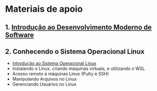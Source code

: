 # Materiais de apoio
## 1. [Introdução ao Desenvolvimento Moderno de Software](https://academiapme-my.sharepoint.com/:p:/g/personal/nubia_dio_me/EYHcjptuOoNPs4qzd2upfmwBaLoG_FfSdzZH3zJiBvABiw?rtime=c2pLA_fP2kg)
## 2. Conhecendo o Sistema Operacional Linux
- [Introdução ao Sistema Operacional Linux](https://docs.google.com/presentation/d/1Cl33SmDOLoTXHVKYmk-sS7BZQUvq_DYSwRV-L3eukmM/edit#slide=id.g133c7c37548_0_90)
- Instalando o Linux, criando máquinas virtuais, e utilizando o WSL
- Acesso remoto a máquinas Linux (Putty e SSH)
- Manipulando Arquivos no Linux
- Gerenciando Usuários no Linux